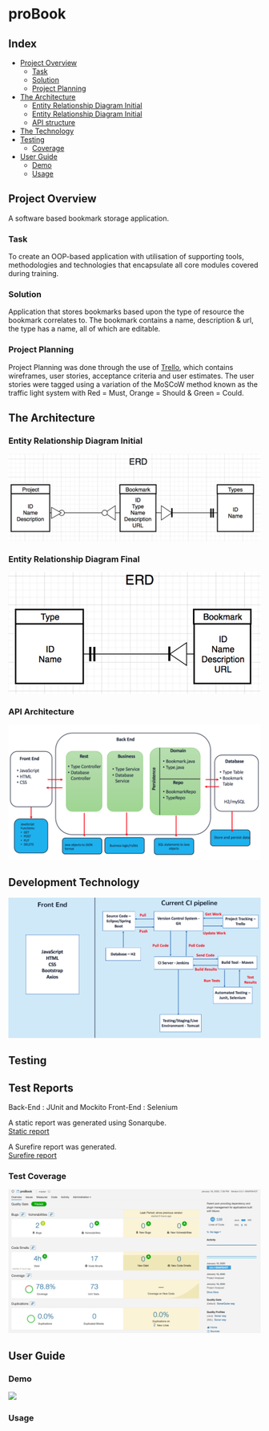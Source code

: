 # proBook

## Index

* [Project Overview](#overview)
    * [Task](#task)
    * [Solution](#concept)
    * [Project Planning](#projectplan)
* [The Architecture](#architecture)
    * [Entity Relationship Diagram Initial](#ERDinitial)
    * [Entity Relationship Diagram Initial](#ERDinitial)
    * [API structure](#API)
* [The Technology](#technology)
* [Testing](#testing)
    * [Coverage](#coverage)
* [User Guide](#guide)
    * [Demo](#demo)
    * [Usage](#usage)

<a name="overview"></a>
## Project Overview
A software based bookmark storage application.

<a name="task"></a>
### Task
To create an OOP-based application with utilisation of supporting tools, methodologies and technologies that encapsulate all core modules covered during training.

<a name="solution"></a>
### Solution
Application that stores bookmarks based upon the type of resource the bookmark correlates to. The bookmark contains a name, description & url, the type has a name, all of which are editable.

<a name="projectplan"></a>
### Project Planning
Project Planning was done through the use of [Trello](https://trello.com/b/IN6JKwPY/probook), which contains wireframes, user stories, acceptance criteria and user estimates. The user stories were tagged using a variation of the  MoSCoW method known as the traffic light system with Red = Must, Orange = Should & Green = Could.  

<a name="architecture"></a>
## The Architecture

<a name="ERDinitial"></a>
###  Entity Relationship Diagram Initial
![](./Documentation/Initial_ERD.png)

<a name="ERDfinal"></a>
###  Entity Relationship Diagram Final
![](./Documentation/Final_ERD.png)

<a name="API"></a>
###  API Architecture

![](./Documentation/Application_Architecture.png)


<a name="technology"></a>
## Development Technology


![](./Documentation/Development_Technologies.png)


<a name="testing"></a>
## Testing

<a name="testreports"></a>
## Test Reports

Back-End : JUnit and Mockito 
Front-End :  Selenium 

A static report was generated using Sonarqube.    
[Static report](./Documentation/SonarQube_Report.png)  

A Surefire report was generated.    
[Surefire report](./Documentation/Surefire_Report_proBook.pdf)


<a name="coverage"></a>
###  Test Coverage

![](./Documentation/Back_End_Coverage.png)

<a name="guide"></a>
## User Guide

<a name="demo"></a>
### Demo

![](./Documentation/ProBook_Demo.gif)

<a name ="usage"></a>
### Usage
